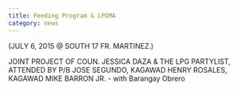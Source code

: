 ```yaml
---
title: Feeding Program & LPGMA
category: news
---
```


(JULY 6, 2015 @ SOUTH 17 FR. MARTINEZ.)

JOINT PROJECT OF COUN. JESSICA DAZA & THE LPG PARTYLIST, ATTENDED BY P/B JOSE SEGUNDO, KAGAWAD HENRY ROSALES, KAGAWAD MIKE BARRON JR. -    with Barangay Obrero
